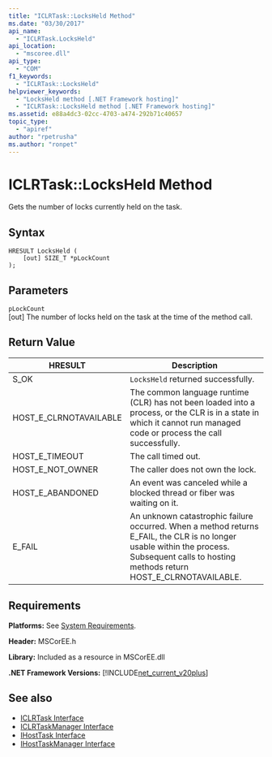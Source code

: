 ```yaml
---
title: "ICLRTask::LocksHeld Method"
ms.date: "03/30/2017"
api_name: 
  - "ICLRTask.LocksHeld"
api_location: 
  - "mscoree.dll"
api_type: 
  - "COM"
f1_keywords: 
  - "ICLRTask::LocksHeld"
helpviewer_keywords: 
  - "LocksHeld method [.NET Framework hosting]"
  - "ICLRTask::LocksHeld method [.NET Framework hosting]"
ms.assetid: e88a4dc3-02cc-4703-a474-292b71c40657
topic_type: 
  - "apiref"
author: "rpetrusha"
ms.author: "ronpet"
---
```

# ICLRTask::LocksHeld Method
Gets the number of locks currently held on the task.  
  
## Syntax  
  
```  
HRESULT LocksHeld (  
    [out] SIZE_T *pLockCount  
);  
```  
  
## Parameters  
 `pLockCount`  
 [out] The number of locks held on the task at the time of the method call.  
  
## Return Value  
  
|HRESULT|Description|  
|-------------|-----------------|  
|S_OK|`LocksHeld` returned successfully.|  
|HOST_E_CLRNOTAVAILABLE|The common language runtime (CLR) has not been loaded into a process, or the CLR is in a state in which it cannot run managed code or process the call successfully.|  
|HOST_E_TIMEOUT|The call timed out.|  
|HOST_E_NOT_OWNER|The caller does not own the lock.|  
|HOST_E_ABANDONED|An event was canceled while a blocked thread or fiber was waiting on it.|  
|E_FAIL|An unknown catastrophic failure occurred. When a method returns E_FAIL, the CLR is no longer usable within the process. Subsequent calls to hosting methods return HOST_E_CLRNOTAVAILABLE.|  
  
## Requirements  
 **Platforms:** See [System Requirements](../../../../docs/framework/get-started/system-requirements.md).  
  
 **Header:** MSCorEE.h  
  
 **Library:** Included as a resource in MSCorEE.dll  
  
 **.NET Framework Versions:** [!INCLUDE[net_current_v20plus](../../../../includes/net-current-v20plus-md.md)]  
  
## See also
- [ICLRTask Interface](../../../../docs/framework/unmanaged-api/hosting/iclrtask-interface.md)
- [ICLRTaskManager Interface](../../../../docs/framework/unmanaged-api/hosting/iclrtaskmanager-interface.md)
- [IHostTask Interface](../../../../docs/framework/unmanaged-api/hosting/ihosttask-interface.md)
- [IHostTaskManager Interface](../../../../docs/framework/unmanaged-api/hosting/ihosttaskmanager-interface.md)
